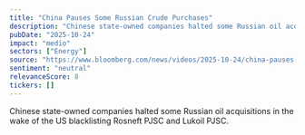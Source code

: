 ```yaml
---
title: "China Pauses Some Russian Crude Purchases"
description: "Chinese state-owned companies halted some Russian oil acquisitions in the wake of the US blacklisting Rosneft PJSC and Lukoil PJSC."
pubDate: "2025-10-24"
impact: "medio"
sectors: ["Energy"]
source: "https://www.bloomberg.com/news/videos/2025-10-24/china-pauses-some-russian-crude-purchases-video"
sentiment: "neutral"
relevanceScore: 8
tickers: []
---
```


Chinese state-owned companies halted some Russian oil acquisitions in the wake of the US blacklisting Rosneft PJSC and Lukoil PJSC.
